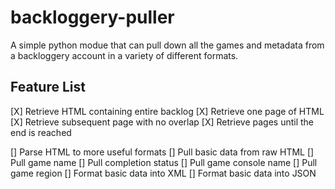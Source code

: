 backloggery-puller
==================

A simple python modue that can pull down all the games and metadata from a backloggery account in a variety of different formats.

Feature List
------------

[X] Retrieve HTML containing entire backlog
	[X] Retrieve one page of HTML
	[X] Retrieve subsequent page with no overlap
	[X] Retrieve pages until the end is reached

[] Parse HTML to more useful formats
	[] Pull basic data from raw HTML
		[] Pull game name
		[] Pull completion status
		[] Pull game console name
		[] Pull game region
	[] Format basic data into XML
	[] Format basic data into JSON